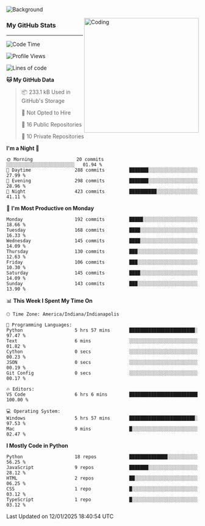 ![Background](https://github.com/Nguyen-Noah/Nguyen-Noah/assets/112649680/f5d2296f-0508-400c-abcf-47c085708a2a)

<img align="right" alt="Coding" width="300" src="https://cdn.dribbble.com/users/1277312/screenshots/14733298/media/39b1045e593737587dd60e42c8422d1f.gif" >

### My GitHub Stats
---
<!--START_SECTION:waka-->
![Code Time](http://img.shields.io/badge/Code%20Time-399%20hrs%2037%20mins-blue)

![Profile Views](http://img.shields.io/badge/Profile%20Views-0-blue)

![Lines of code](https://img.shields.io/badge/From%20Hello%20World%20I%27ve%20Written-4.0%20million%20lines%20of%20code-blue)

**🐱 My GitHub Data** 

> 📦 233.1 kB Used in GitHub's Storage 
 > 
> 🚫 Not Opted to Hire
 > 
> 📜 16 Public Repositories 
 > 
> 🔑 10 Private Repositories 
 > 
**I'm a Night 🦉** 

```text
🌞 Morning                20 commits          ░░░░░░░░░░░░░░░░░░░░░░░░░   01.94 % 
🌆 Daytime                288 commits         ███████░░░░░░░░░░░░░░░░░░   27.99 % 
🌃 Evening                298 commits         ███████░░░░░░░░░░░░░░░░░░   28.96 % 
🌙 Night                  423 commits         ██████████░░░░░░░░░░░░░░░   41.11 % 
```
📅 **I'm Most Productive on Monday** 

```text
Monday                   192 commits         █████░░░░░░░░░░░░░░░░░░░░   18.66 % 
Tuesday                  168 commits         ████░░░░░░░░░░░░░░░░░░░░░   16.33 % 
Wednesday                145 commits         ████░░░░░░░░░░░░░░░░░░░░░   14.09 % 
Thursday                 130 commits         ███░░░░░░░░░░░░░░░░░░░░░░   12.63 % 
Friday                   106 commits         ███░░░░░░░░░░░░░░░░░░░░░░   10.30 % 
Saturday                 145 commits         ████░░░░░░░░░░░░░░░░░░░░░   14.09 % 
Sunday                   143 commits         ███░░░░░░░░░░░░░░░░░░░░░░   13.90 % 
```


📊 **This Week I Spent My Time On** 

```text
🕑︎ Time Zone: America/Indiana/Indianapolis

💬 Programming Languages: 
Python                   5 hrs 57 mins       ████████████████████████░   97.47 % 
Text                     6 mins              ░░░░░░░░░░░░░░░░░░░░░░░░░   01.82 % 
Cython                   0 secs              ░░░░░░░░░░░░░░░░░░░░░░░░░   00.23 % 
JSON                     0 secs              ░░░░░░░░░░░░░░░░░░░░░░░░░   00.19 % 
Git Config               0 secs              ░░░░░░░░░░░░░░░░░░░░░░░░░   00.17 % 

🔥 Editors: 
VS Code                  6 hrs 6 mins        █████████████████████████   100.00 % 

💻 Operating System: 
Windows                  5 hrs 57 mins       ████████████████████████░   97.53 % 
Mac                      9 mins              █░░░░░░░░░░░░░░░░░░░░░░░░   02.47 % 
```

**I Mostly Code in Python** 

```text
Python                   18 repos            ██████████████░░░░░░░░░░░   56.25 % 
JavaScript               9 repos             ███████░░░░░░░░░░░░░░░░░░   28.12 % 
HTML                     2 repos             ██░░░░░░░░░░░░░░░░░░░░░░░   06.25 % 
CSS                      1 repo              █░░░░░░░░░░░░░░░░░░░░░░░░   03.12 % 
TypeScript               1 repo              █░░░░░░░░░░░░░░░░░░░░░░░░   03.12 % 
```




 Last Updated on 12/01/2025 18:40:54 UTC
<!--END_SECTION:waka-->

<!--
**Nguyen-Noah/Nguyen-Noah** is a ✨ _special_ ✨ repository because its `README.md` (this file) appears on your GitHub profile.

Here are some ideas to get you started:

- 🔭 I’m currently working on ...
- 🌱 I’m currently learning ...
- 👯 I’m looking to collaborate on ...
- 🤔 I’m looking for help with ...
- 💬 Ask me about ...
- 📫 How to reach me: ...
- 😄 Pronouns: ...
- ⚡ Fun fact: ...
-->
